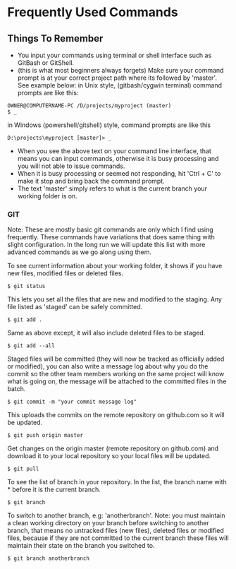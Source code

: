 # Frequently Used Commands

## Things To Remember
* You input your commands using terminal or shell interface such as GitBash or GitShell.
* (this is what most beginners always forgets) Make sure your command prompt is at your correct project path where its followed by 'master'. See example below:
in Unix style, (gitbash/cygwin terminal) command prompts are like this:
~~~
OWNER@COMPUTERNAME-PC /D/projects/myproject (master)
$ _
~~~
in Windows (powershell/gitshell) style, command prompts are like this
~~~
D:\projects\myproject [master]> _
~~~
* When you see the above text on your command line interface, that means you can input commands, otherwise it is busy processing and you will not able to issue commands.
* When it is busy processing or seemed not responding, hit 'Ctrl + C' to make it stop and bring back the command prompt.
* The text 'master' simply refers to what is the current branch your working folder is on.

### GIT

Note: These are mostly basic git commands are only which I find using frequently. These commands have variations that does same thing with slight configuration. In the long run we will update this list with more advanced commands as we go along using them.

To see current information about your working folder, it shows if you have new files, modified files or deleted files.
~~~
$ git status
~~~

This lets you set all the files that are new and modified to the staging. Any file listed as 'staged' can be safely committed.
~~~
$ git add .
~~~

Same as above except, it will also include deleted files to be staged.
~~~
$ git add --all
~~~

Staged files will be committed (they will now be tracked as officially added or modified), you can also write a message log about why you do the commit so the other team members working on the same project will know what is going on, the message will be attached to the committed files in the batch.
~~~
$ git commit -m "your commit message log"
~~~

This uploads the commits on the remote repository on github.com so it will be updated.
~~~
$ git push origin master
~~~

Get changes on the origin master (remote repository on github.com) and download it to your local repository so your local files will be updated.
~~~
$ git pull
~~~

To see the list of branch in your repository. In the list, the branch name with * before it is the current branch.
~~~
$ git branch
~~~

To switch to another branch, e.g: 'anotherbranch'. Note: you must maintain a clean working directory on your branch before switching to another branch, that means no untracked files (new files), deleted files or modified files, because if they are not committed to the current branch these files will maintain their state on the branch you switched to.
~~~
$ git branch anotherbranch
~~~
